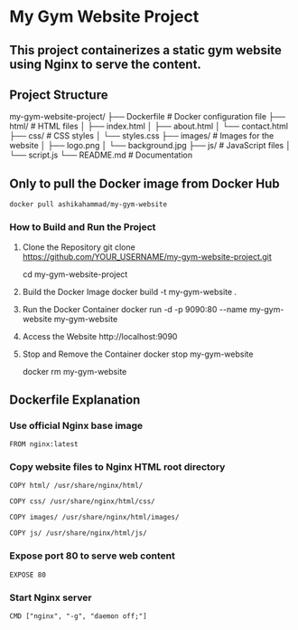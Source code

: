 # My Gym Website Project

## This project containerizes a static gym website using Nginx to serve the content.

## Project Structure

my-gym-website-project/
├── Dockerfile            # Docker configuration file
├── html/                 # HTML files
│   ├── index.html
│   ├── about.html
│   └── contact.html
├── css/                  # CSS styles
│   └── styles.css
├── images/               # Images for the website
│   ├── logo.png
│   └── background.jpg
├── js/                   # JavaScript files
│   └── script.js
└── README.md             # Documentation

## Only to pull the Docker image from Docker Hub
 `docker pull ashikahammad/my-gym-website`

### How to Build and Run the Project
1. Clone the Repository
	git clone https://github.com/YOUR_USERNAME/my-gym-website-project.git

	cd my-gym-website-project

2. Build the Docker Image
	docker build -t my-gym-website .

3.  Run the Docker Container
	docker run -d -p 9090:80 --name my-gym-website my-gym-website

4. Access the Website
	http://localhost:9090

5. Stop and Remove the Container
	docker stop my-gym-website
	
	docker rm my-gym-website

## Dockerfile Explanation

### Use official Nginx base image

`FROM nginx:latest`  

### Copy website files to Nginx HTML root directory

`COPY html/ /usr/share/nginx/html/`

`COPY css/ /usr/share/nginx/html/css/`

`COPY images/ /usr/share/nginx/html/images/`

`COPY js/ /usr/share/nginx/html/js/`

### Expose port 80 to serve web content

`EXPOSE 80`

### Start Nginx server

`CMD ["nginx", "-g", "daemon off;"] `




